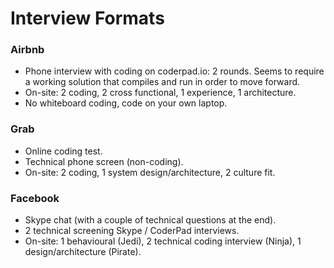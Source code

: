 Interview Formats
==

### Airbnb

- Phone interview with coding on coderpad.io: 2 rounds. Seems to require a working solution that compiles and run in order to move forward.
- On-site: 2 coding, 2 cross functional, 1 experience, 1 architecture.
- No whiteboard coding, code on your own laptop.

### Grab

- Online coding test.
- Technical phone screen (non-coding).
- On-site: 2 coding, 1 system design/architecture, 2 culture fit.

### Facebook

- Skype chat (with a couple of technical questions at the end).
- 2 technical screening Skype / CoderPad interviews.
- On-site: 1 behavioural (Jedi), 2 technical coding interview (Ninja), 1 design/architecture (Pirate).
